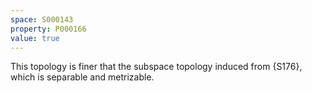 ```yaml
---
space: S000143
property: P000166
value: true
---
```


This topology is finer that the subspace topology induced from {S176}, which is separable and metrizable.

